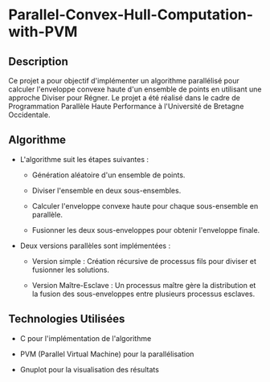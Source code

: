 # Parallel-Convex-Hull-Computation-with-PVM

## Description

Ce projet a pour objectif d'implémenter un algorithme parallélisé pour calculer l'enveloppe convexe haute d'un ensemble de points en utilisant une approche Diviser pour Régner. Le projet a été réalisé dans le cadre de Programmation Parallèle Haute Performance à l'Université de Bretagne Occidentale.

## Algorithme

- L'algorithme suit les étapes suivantes :

    - Génération aléatoire d'un ensemble de points.

    - Diviser l'ensemble en deux sous-ensembles.

    - Calculer l'enveloppe convexe haute pour chaque sous-ensemble en parallèle.

    - Fusionner les deux sous-enveloppes pour obtenir l'enveloppe finale.

- Deux versions parallèles sont implémentées :

    - Version simple : Création récursive de processus fils pour diviser et fusionner les solutions.

    - Version Maître-Esclave : Un processus maître gère la distribution et la fusion des sous-enveloppes entre plusieurs processus esclaves.

## Technologies Utilisées

- C pour l'implémentation de l'algorithme

- PVM (Parallel Virtual Machine) pour la parallélisation

- Gnuplot pour la visualisation des résultats